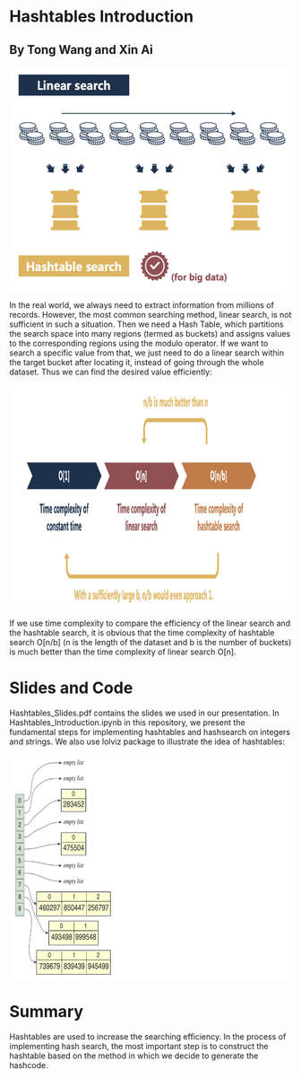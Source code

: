 # Hashtables Introduction
## By Tong Wang and Xin Ai

<img src="https://github.com/tong-sf/msds610_final/blob/main/imagesforreadme/slide_image1.png" width="500" height="400"/>

In the real world, we always need to extract information from millions of records. However, the most common searching method, linear search, is not sufficient in such a situation. Then we need a Hash Table, which partitions the search space into many regions (termed as buckets) and assigns values to the corresponding regions using the modulo operator. If we want to search a specific value from that, we just need to do a linear search within the target bucket after locating it, instead of going through the whole dataset. Thus we can find the desired value efficiently:

<img src="https://github.com/tong-sf/msds610_final/blob/main/imagesforreadme/slides_image2.png" width="500" height="400"/>

If we use time complexity to compare the efficiency of the linear search and the hashtable search, it is obvious that the time complexity of hashtable search O[n/b] (n is the length of the dataset and b is the number of buckets) is much better than the time complexity of linear search O[n].

# Slides and Code
Hashtables_Slides.pdf contains the slides we used in our presentation. In Hashtables_Introduction.ipynb in this repository, we present the fundamental steps for implementing hashtables and hashsearch on integers and strings. We also use lolviz package to illustrate the idea of hashtables:

<img src="https://github.com/tong-sf/msds610_final/blob/main/imagesforreadme/code_image.png" width="500" height="400"/>

# Summary
Hashtables are used to increase the searching efficiency. In the process of implementing hash search, the most important step is to construct the hashtable based on the method in which we decide to generate the hashcode.

